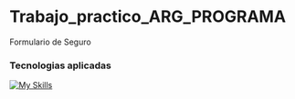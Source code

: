 # Trabajo_practico_ARG_PROGRAMA
Formulario de Seguro

### Tecnologias aplicadas
[![My Skills](https://skillicons.dev/icons?i=vscode,html,css,js,git,github)](https://skillicons.dev)

